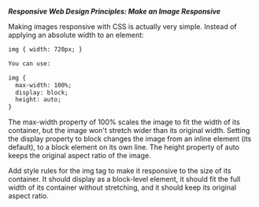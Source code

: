 ***Responsive Web Design Principles: Make an Image Responsive***

Making images responsive with CSS is actually very simple. Instead of applying an absolute width to an element:

```html
img { width: 720px; }

You can use:

img {
  max-width: 100%;
  display: block;
  height: auto;
}
```

The max-width property of 100% scales the image to fit the width of its container, but the image won't stretch wider than its original width. Setting the display property to block changes the image from an inline element (its default), to a block element on its own line. The height property of auto keeps the original aspect ratio of the image.


Add style rules for the img tag to make it responsive to the size of its container. It should display as a block-level element, it should fit the full width of its container without stretching, and it should keep its original aspect ratio.
